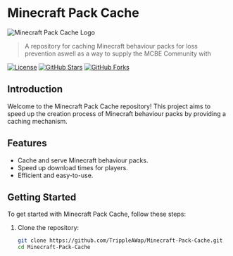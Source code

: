 # Minecraft Pack Cache

![Minecraft Pack Cache Logo](https://github.com/TrippleAWap/Minecraft-Pack-Cache/logo.jpeg)

> A repository for caching Minecraft behaviour packs for loss prevention aswell as a way to supply the MCBE Community with

[![License](https://img.shields.io/badge/License-MIT-blue.svg)](LICENSE)
[![GitHub Stars](https://img.shields.io/github/stars/TrippleAWap/Minecraft-Pack-Cache.svg)](https://github.com/TrippleAWap/Minecraft-Pack-Cache/stargazers)
[![GitHub Forks](https://img.shields.io/github/forks/TrippleAWap/Minecraft-Pack-Cache.svg)](https://github.com/TrippleAWap/Minecraft-Pack-Cache/network/members)

## Introduction

Welcome to the Minecraft Pack Cache repository! This project aims to speed up the creation process of Minecraft behaviour packs by providing a caching mechanism.

## Features

- Cache and serve Minecraft behaviour packs.
- Speed up download times for players.
- Efficient and easy-to-use.

## Getting Started

To get started with Minecraft Pack Cache, follow these steps:

1. Clone the repository:
   ```bash
   git clone https://github.com/TrippleAWap/Minecraft-Pack-Cache.git
   cd Minecraft-Pack-Cache
  ```
